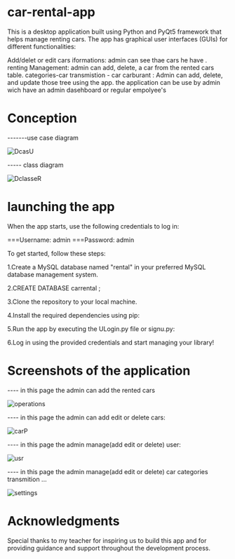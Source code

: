 # car-rental-app
This is a desktop application built using Python and PyQt5 framework that helps manage renting cars. The app has graphical user interfaces (GUIs) for different functionalities:

Add/delet or edit cars iformations: admin can see thae cars he have .
renting Management: admin can add, delete, a car from the rented cars table.
categories-car transmistion - car carburant : Admin can add, delete, and update those tree using the app.
the application can be use by admin wich have an admin dasehboard or regular empolyee's 


# Conception



-------use case diagram


![DcasU](https://user-images.githubusercontent.com/96617539/236576843-d1a0df4e-b0d8-4ebd-9185-feff16789c32.PNG)



----- class diagram


![DclasseR](https://user-images.githubusercontent.com/96617539/236576729-39e901bc-ad94-45a8-9ea0-16af5b4d34a4.PNG)



# launching the app

When the app starts, use the following credentials to log in:

===Username: admin
===Password: admin

To get started, follow these steps:

1.Create a MySQL database named "rental" in your preferred MySQL database management system.

2.CREATE DATABASE carrental ;

3.Clone the repository to your local machine.

4.Install the required dependencies using pip:

5.Run the app by executing the ULogin.py file or signu.py:

6.Log in using the provided credentials and start managing your library!


# Screenshots of the application 



---- in this page the admin can add the rented cars 

![operations](https://user-images.githubusercontent.com/96617539/236580384-2113ea73-c0f3-416f-a7da-2ca4e83fefb9.PNG)


---- in this page the admin can add edit or delete cars:

![carP](https://user-images.githubusercontent.com/96617539/236580395-0e0edda7-189c-492a-b176-7bdd516813eb.PNG)


---- in this page the admin manage(add edit or delete) user:

![usr](https://user-images.githubusercontent.com/96617539/236580379-9cf57f4f-71b4-455e-a6e9-7ae46d8bb719.PNG)


---- in this page the admin manage(add edit or delete) car categories transmition ...


![settings](https://user-images.githubusercontent.com/96617539/236580401-10c1db95-48d7-4272-b479-784832aebc79.PNG)


# Acknowledgments

 Special thanks to my teacher for inspiring us to build this app and for providing guidance and support throughout the development process.


